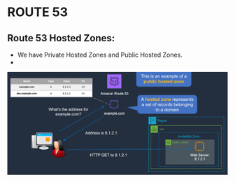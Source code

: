 # ROUTE 53

## Route 53 Hosted Zones:

- We have Private Hosted Zones and Public Hosted Zones.
- 


![alt text](imgs/dns1.PNG "")